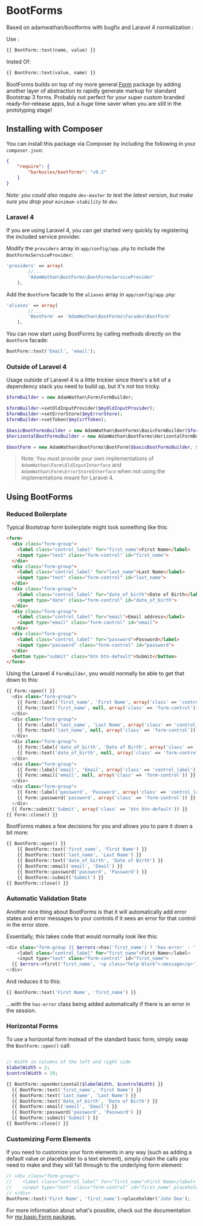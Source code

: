 BootForms
===============

Based on adamwathan/bootforms with bugfix and Laravel 4 normalization :

Use :
```php
{{ BootForm::text(name, value) }}
```

Insted Of:
```php
{{ BootForm::text(value, name) }}
```

BootForms builds on top of my more general [Form](https://github.com/adamwathan/form) package by adding another layer of abstraction to rapidly generate markup for standard Bootstrap 3 forms. Probably not perfect for your super custom branded ready-for-release apps, but a *huge* time saver when you are still in the prototyping stage!

## Installing with Composer

You can install this package via Composer by including the following in your `composer.json`:

```json
{
    "require": {
        "barbuslex/bootforms": "v0.2"
    }
}
```

*Note: you could also require `dev-master` to test the latest version, but make sure you drop your `minimum-stability` to `dev`.*

### Laravel 4

If you are using Laravel 4, you can get started very quickly by registering the included service provider.

Modify the `providers` array in `app/config/app.php` to include the `BootFormsServiceProvider`:

```php
'providers' => array(
		//...
		'AdamWathan\BootForms\BootFormsServiceProvider'
	),
```

Add the `BootForm` facade to the `aliases` array in `app/config/app.php`:

```php
'aliases' => array(
		//...
		'BootForm' => 'AdamWathan\BootForms\Facades\BootForm'
	),
```

You can now start using BootForms by calling methods directly on the `BootForm` facade:

```php
BootForm::text('Email', 'email');
```

### Outside of Laravel 4

Usage outside of Laravel 4 is a little trickier since there's a bit of a dependency stack you need to build up, but it's not too tricky.

```php
$formBuilder = new AdamWathan\Form\FormBuilder;

$formBuilder->setOldInputProvider($myOldInputProvider);
$formBuilder->setErrorStore($myErrorStore);
$formBuilder->setToken($myCsrfToken);

$basicBootFormsBuilder = new AdamWathan\BootForms\BasicFormBuilder($formBuilder);
$horizontalBootFormsBuilder = new AdamWathan\BootForms\HorizontalFormBuilder($formBuilder);

$bootForm = new AdamWathan\BootForms\BootForm($basicBootFormsBuilder, $horizontalBootFormsBuilder);
```

> Note: You must provide your own implementations of `AdamWathan\Form\OldInputInterface` and `AdamWathan\Form\ErrorStoreInterface` when not using the implementations meant for Laravel 4.

## Using BootForms

### Reduced Boilerplate

Typical Bootstrap form boilerplate might look something like this:

```html
<form>
  <div class="form-group">
    <label class="control_label" for="first_name">First Name</label>
    <input type="text" class="form-control" id="first_name">
  </div>
  <div class="form-group">
    <label class="control_label" for="last_name">Last Name</label>
    <input type="text" class="form-control" id="last_name">
  </div>
  <div class="form-group">
    <label class="control_label" for="date_of_birth">Date of Birth</label>
    <input type="date" class="form-control" id="date_of_birth">
  </div>
  <div class="form-group">
    <label class="control_label" for="email">Email address</label>
    <input type="email" class="form-control" id="email">
  </div>
  <div class="form-group">
    <label class="control_label" for="password">Password</label>
    <input type="password" class="form-control" id="password">
  </div>
  <button type="submit" class="btn btn-default">Submit</button>
</form>
```

Using the Laravel 4 `FormBuilder`, you would normally be able to get that down to this:

```php
{{ Form::open() }}
  <div class="form-group">
    {{ Form::label('first_name', 'First Name', array('class' => 'control_label')) }}
    {{ Form::text('first_name', null, array('class' => 'form-control')) }}
  </div>
  <div class="form-group">
    {{ Form::label('last_name', 'Last Name', array('class' => 'control_label')) }}
    {{ Form::text('last_name', null, array('class' => 'form-control')) }}
  </div>
  <div class="form-group">
    {{ Form::label('date_of_birth', 'Date of Birth', array('class' => 'control_label')) }}
    {{ Form::text('date_of_birth', null, array('class' => 'form-control')) }}
  </div>
  <div class="form-group">
    {{ Form::label('email', 'Email', array('class' => 'control_label')) }}
    {{ Form::email('email', null, array('class' => 'form-control')) }}
  </div>
  <div class="form-group">
    {{ Form::label('password', 'Password', array('class' => 'control_label')) }}
    {{ Form::password('password', array('class' => 'form-control')) }}
  </div>
  {{ Form::submit('Submit', array('class' => 'btn btn-default')) }}
{{ Form::close() }}
```

BootForms makes a few decisions for you and allows you to pare it down a bit more:

```php
{{ BootForm::open() }}
	{{ BootForm::text('first_name', 'First Name') }}
	{{ BootForm::text('last_name', 'Last Name') }}
	{{ BootForm::text('date_of_birth', 'Date of Birth') }}
	{{ BootForm::email('email', 'Email') }}
	{{ BootForm::password('password', 'Password') }}
	{{ BootForm::submit('Submit') }}
{{ BootForm::close() }}
```

### Automatic Validation State

Another nice thing about BootForms is that it will automatically add error states and error messages to your controls if it sees an error for that control in the error store.

Essentially, this takes code that would normally look like this:

```php
<div class="form-group {{ $errors->has('first_name') ? 'has-error' : '' }}">
	<label class="control_label" for="first_name">First Name</label>
	<input type="text" class="form-control" id="first_name">
  {{ $errors->first('first_name', '<p class="help-block">:message</p>') }}
</div>
```

And reduces it to this:

```php
{{ BootForm::text('First Name', 'first_name') }}
```

...with the `has-error` class being added automatically if there is an error in the session.

### Horizontal Forms

To use a horizontal form instead of the standard basic form, simply swap the `BootForm::open()` call:

```php

// Width in columns of the left and right side
$labelWidth = 2;
$controlWidth = 10;

{{ BootForm::openHorizontal($labelWidth, $controlWidth) }}
  {{ BootForm::text('first_name', 'First Name') }}
  {{ BootForm::text('last_name', 'Last Name') }}
  {{ BootForm::text('date_of_birth', 'Date of Birth') }}
  {{ BootForm::email('email', 'Email') }}
  {{ BootForm::password('password', 'Password') }}
  {{ BootForm::submit('Submit') }}
{{ BootForm::close() }}
```

### Customizing Form Elements

If you need to customize your form elements in any way (such as adding a default value or placeholder to a text element), simply chain the calls you need to make and they will fall through to the underlying form element:

```php
// <div class="form-group">
//    <label class="control_label" for="first_name">First Name</label>
//    <input type="text" class="form-control" id="first_name" placeholder="John Doe">
// </div>
BootForm::text('First Name', 'first_name')->placeholder('John Doe');
```

For more information about what's possible, check out the documentation for [my basic Form package.](https://github.com/adamwathan/form)

